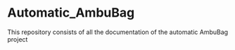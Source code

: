 # Automatic_AmbuBag
This repository consists of all the documentation of the automatic AmbuBag project

